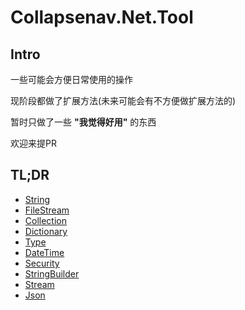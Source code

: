 # Collapsenav.Net.Tool

## Intro

一些可能会方便日常使用的操作

现阶段都做了扩展方法(未来可能会有不方便做扩展方法的)

暂时只做了一些 **"我觉得好用"** 的东西

欢迎来提PR

## TL;DR

* [String](./string.md)
* [FileStream](./FileStream.md)
* [Collection](./Collection.md)
* [Dictionary](./Dictionary.md)
* [Type](./Type.md)
* [DateTime](./DateTime.md)
* [Security](./Security.md)
* [StringBuilder](./StringBuilder.md)
* [Stream](./Stream.md)
* [Json](./Json.md)
